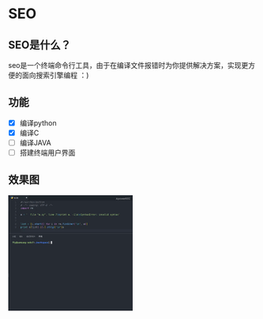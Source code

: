 # SEO

## SEO是什么？

seo是一个终端命令行工具，由于在编译文件报错时为你提供解决方案，实现更方便的面向搜索引擎编程 ：)

## 功能

- [x] 编译python
- [x] 编译C
- [ ] 编译JAVA
- [ ] 搭建终端用户界面

## 效果图

<img src="seo.gif" width="50%" height="50%" />
